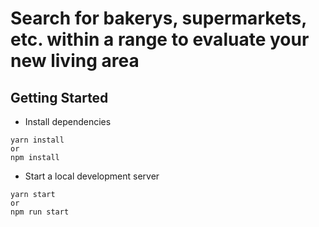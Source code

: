 # Search for bakerys, supermarkets, etc. within a range to evaluate your new living area



## Getting Started
* Install dependencies
```
yarn install
or
npm install
```
* Start a local development server
```
yarn start
or
npm run start
```
